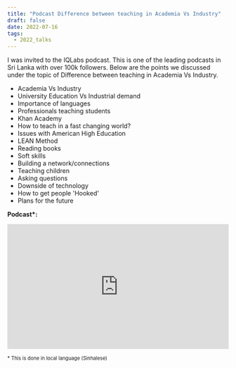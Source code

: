 ```yaml
---
title: "Podcast Difference between teaching in Academia Vs Industry"
draft: false
date: 2022-07-16
tags:
  - 2022_talks
---
```


I was invited to the IQLabs podcast. This is one of the leading podcasts in Sri Lanka with over 100k followers. Below are the points we discussed under the topic of Difference between teaching in Academia Vs Industry.

* Academia Vs Industry
* University Education Vs Industrial demand
* Importance of languages
* Professionals teaching students
* Khan Academy
* How to teach in a fast changing world?
* Issues with American High Education
* LEAN Method
* Reading books
* Soft skills
* Building a network/connections
* Teaching children
* Asking questions
* Downside of technology
* How to get people 'Hooked'
* Plans for the future

**Podcast\*:**
<div style="position: relative; padding-bottom: 56.25%; height: 0; overflow: hidden;"> <iframe style="position: absolute; top: 0; left: 0; width: 100%; height: 100%;" src="https://www.youtube.com/embed/kjwtKku1tSk" frameborder="0" allow="accelerometer; autoplay; clipboard-write; encrypted-media; gyroscope; picture-in-picture" allowfullscreen></iframe> </div>

<span style="font-size:0.8em;"> * This is done in local language (Sinhalese)</span>